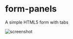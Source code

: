 # form-panels
A simple HTML5 form with tabs

![screenshot](https://www.udrop.com/cache/plugins/filepreviewer/68418/dc6d985ece0144cb483d3abc6cbe08cd4b7a285a4a55699bde1f96512fd10585/1100x800_cropped.jpg)
